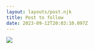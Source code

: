 ```yaml
---
layout: layouts/post.njk
title: Post to follow
date: 2023-09-12T20:03:10.097Z
---
```

![](/images/iva-rajovic-C1Sr11Fs5Zc-unsplash.jpg)

